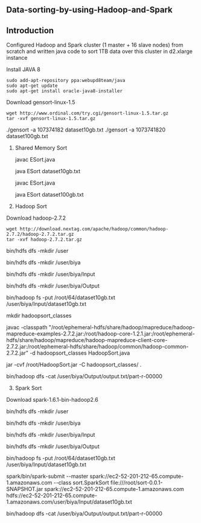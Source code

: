 ## Data-sorting-by-using-Hadoop-and-Spark

## Introduction

Configured Hadoop and Spark cluster (1 master + 16 slave nodes) from scratch and written java code to sort 1TB data over this cluster in d2.xlarge instance


Install JAVA 8

	sudo add-apt-repository ppa:webupd8team/java
	sudo apt-get update
	sudo apt-get install oracle-java8-installer

Download gensort-linux-1.5

	wget http://www.ordinal.com/try.cgi/gensort-linux-1.5.tar.gz
	tar -xvf gensort-linux-1.5.tar.gz

./gensort -a 107374182 dataset10gb.txt
./gensort -a 1073741820 dataset100gb.txt

1) Shared Memory Sort

	javac ESort.java 
	
	java ESort dataset10gb.txt
	
	javac ESort.java 
	
	java ESort dataset100gb.txt

2) Hadoop Sort

Download hadoop-2.7.2

	wget http://download.nextag.com/apache/hadoop/common/hadoop-2.7.2/hadoop-2.7.2.tar.gz
	tar -xvf hadoop-2.7.2.tar.gz

bin/hdfs dfs -mkdir /user

bin/hdfs dfs -mkdir /user/biya

bin/hdfs dfs -mkdir /user/biya/Input

bin/hdfs dfs -mkdir /user/biya/Output

bin/hadoop fs -put /root/64/dataset10gb.txt /user/biya/Input/dataset10gb.txt

mkdir hadoopsort_classes

javac -classpath "/root/ephemeral-hdfs/share/hadoop/mapreduce/hadoop-mapreduce-examples-2.7.2.jar:/root/hadoop-core-1.2.1.jar:/root/ephemeral-hdfs/share/hadoop/mapreduce/hadoop-mapreduce-client-core-2.7.2.jar:/root/ephemeral-hdfs/share/hadoop/common/hadoop-common-2.7.2.jar" -d hadoopsort_classes HadoopSort.java 

jar -cvf /root/HadoopSort.jar -C hadoopsort_classes/ .

bin/hadoop dfs -cat /user/biya/Output/output.txt/part-r-00000

3) Spark Sort

Download spark-1.6.1-bin-hadoop2.6

bin/hdfs dfs -mkdir /user

bin/hdfs dfs -mkdir /user/biya

bin/hdfs dfs -mkdir /user/biya/Input

bin/hdfs dfs -mkdir /user/biya/Output

bin/hadoop fs -put /root/64/dataset10gb.txt /user/biya/Input/dataset10gb.txt

spark/bin/spark-submit --master spark://ec2-52-201-212-65.compute-1.amazonaws.com --class sort.SparkSort  file:///root/sort-0.0.1-SNAPSHOT.jar spark://ec2-52-201-212-65.compute-1.amazonaws.com hdfs://ec2-52-201-212-65.compute-1.amazonaws.com/user/biya/Input/dataset10gb.txt

bin/hadoop dfs -cat /user/biya/Output/output.txt/part-r-00000





